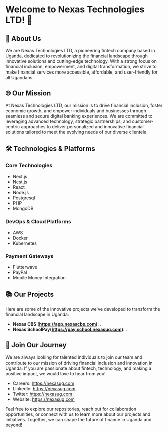 # Welcome to Nexas Technologies LTD! 👋

## 🚀 About Us

We are Nexas Technologies LTD, a pioneering fintech company based in Uganda, dedicated to revolutionizing the financial landscape through innovative solutions and cutting-edge technology. With a strong focus on financial inclusion, empowerment, and digital transformation, we strive to make financial services more accessible, affordable, and user-friendly for all Ugandans.

## 🌐 Our Mission

At Nexas Technologies LTD, our mission is to drive financial inclusion, foster economic growth, and empower individuals and businesses through seamless and secure digital banking experiences. We are committed to leveraging advanced technology, strategic partnerships, and customer-centric approaches to deliver personalized and innovative financial solutions tailored to meet the evolving needs of our diverse clientele.

## 🛠️ Technologies & Platforms

### Core Technologies
- Next.js
- Nest.js
- React
- Node.js
- Postgresql
- PHP
- MongoDB

### DevOps & Cloud Platforms
- AWS
- Docker
- Kubernetes

### Payment Gateways
- Flutterwave
- PayPal
- Mobile Money Integration

## 📚 Our Projects

Here are some of the innovative projects we've developed to transform the financial landscape in Uganda:

- **Nexas CBS (https://app.nexascbs.com)**: .
- **Nexas SchoolPay(https://pay.school.nexasug.com)**: .

## 🌱 Join Our Journey

We are always looking for talented individuals to join our team and contribute to our mission of driving financial inclusion and innovation in Uganda. If you are passionate about fintech, technology, and making a positive impact, we would love to hear from you!

- Careers: https://nexasug.com
- LinkedIn: https://nexasug.com
- Twitter: https://nexasug.com
- Website: https://nexasug.com

Feel free to explore our repositories, reach out for collaboration opportunities, or connect with us to learn more about our projects and initiatives. Together, we can shape the future of finance in Uganda and beyond!

